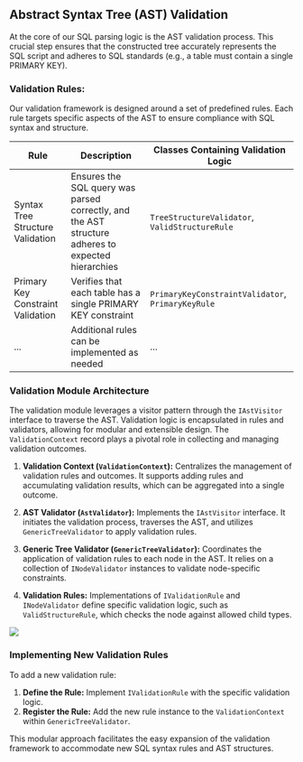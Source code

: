 ﻿## Abstract Syntax Tree (AST) Validation

At the core of our SQL parsing logic is the AST validation process. This crucial step ensures that the constructed tree
accurately represents the SQL script and adheres to SQL standards (e.g., a table must contain a single PRIMARY KEY).

### Validation Rules:

Our validation framework is designed around a set of predefined rules. Each rule targets specific aspects of the AST to
ensure compliance with SQL syntax and structure.

| Rule                              | Description                                                                                       | Classes Containing Validation Logic               |
|-----------------------------------|---------------------------------------------------------------------------------------------------|---------------------------------------------------|
| Syntax Tree Structure Validation  | Ensures the SQL query was parsed correctly, and the AST structure adheres to expected hierarchies | `TreeStructureValidator`, `ValidStructureRule`    |
| Primary Key Constraint Validation | Verifies that each table has a single PRIMARY KEY constraint                                      | `PrimaryKeyConstraintValidator`, `PrimaryKeyRule` |
| ...                               | Additional rules can be implemented as needed                                                     | ...                                               |

### Validation Module Architecture

The validation module leverages a visitor pattern through the `IAstVisitor` interface to traverse the AST. Validation
logic is encapsulated in rules and validators, allowing for modular and extensible design. The `ValidationContext`
record plays a pivotal role in collecting and managing validation outcomes.

1. **Validation Context (`ValidationContext`):** Centralizes the management of validation rules and outcomes. It
   supports adding rules and accumulating validation results, which can be aggregated into a single outcome.

2. **AST Validator (`AstValidator`):** Implements the `IAstVisitor` interface. It initiates the validation process,
   traverses the AST, and utilizes `GenericTreeValidator` to apply validation rules.

3. **Generic Tree Validator (`GenericTreeValidator`):** Coordinates the application of validation rules to each node in
   the AST. It relies on a collection of `INodeValidator` instances to validate node-specific constraints.

4. **Validation Rules:** Implementations of `IValidationRule` and `INodeValidator` define specific validation logic,
   such as `ValidStructureRule`, which checks the node against allowed child types.

![](./imgs/ast-validation.png)

### Implementing New Validation Rules

To add a new validation rule:

1. **Define the Rule:** Implement `IValidationRule` with the specific validation logic.
2. **Register the Rule:** Add the new rule instance to the `ValidationContext` within `GenericTreeValidator`.

This modular approach facilitates the easy expansion of the validation framework to accommodate new SQL syntax rules and
AST structures.
